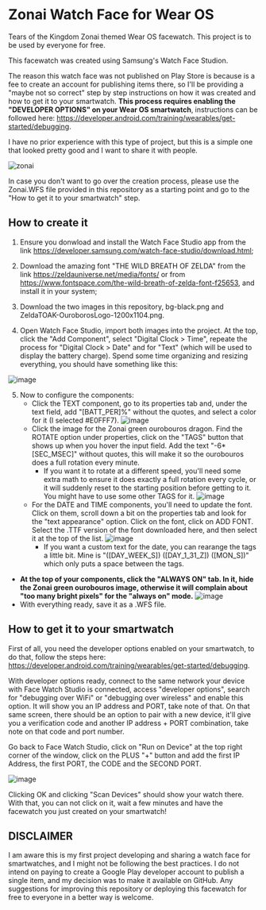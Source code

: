 # Zonai Watch Face for Wear OS
Tears of the Kingdom Zonai themed Wear OS facewatch. This project is to be used by everyone for free.

This facewatch was created using Samsung's Watch Face Studion.

The reason this watch face was not published on Play Store is because is a fee to create an account for publishing items there, so I'll be providing a "maybe not so correct" step by step instructions on how it was created and how to get it to your smartwatch. **This process requires enabling the "DEVELOPER OPTIONS" on your Wear OS smartwatch**, instructions can be followed here: https://developer.android.com/training/wearables/get-started/debugging.

I have no prior experience with this type of project, but this is a simple one that looked pretty good and I want to share it with people.

![zonai](https://github.com/Nujaka/ZonaiWatchFace/assets/9707452/4d7b2d7c-e42a-4514-a8c1-dc9ac69a9264)

In case you don't want to go over the creation process, please use the Zonai.WFS file provided in this repository as a starting point and go to the "How to get it to your smartwatch" step.

## How to create it

1. Ensure you donwload and install the Watch Face Studio app from the link https://developer.samsung.com/watch-face-studio/download.html;

2. Download the amazing font "THE WILD BREATH OF ZELDA" from the link https://zeldauniverse.net/media/fonts/ or from https://www.fontspace.com/the-wild-breath-of-zelda-font-f25653, and install it in your system;

3. Download the two images in this repository, bg-black.png and ZeldaTOAK-OuroborosLogo-1200x1104.png.

4. Open Watch Face Studio, import both images into the project. At the top, click the "Add Component", select "Digital Clock > Time", repeate the process for "Digital Clock > Date" and for "Text" (which will be used to display the battery charge). Spend some time organizing and resizing everything, you should have something like this:

![image](https://github.com/Nujaka/ZonaiWatchFace/assets/9707452/98d2d7bc-f3c9-420e-a58c-c17feff1ec3b)


5. Now to configure the components:
   - Click the TEXT component, go to its properties tab and, under the text field, add "[BATT_PER]%" without the quotes, and select a color for it (I selected #E0FFF7).
![image](https://github.com/Nujaka/ZonaiWatchFace/assets/9707452/c5d8cd70-b77e-4d67-9de7-9c00bff7df02)
   - Click the image for the Zonai green ourobouros dragon. Find the ROTATE option under properties, click on the "TAGS" button that shows up when you hover the input field. Add the text "-6*[SEC_MSEC]" without quotes, this will make it so the ourobouros does a full rotation every minute.
     - If you want it to rotate at a different speed, you'll need some extra math to ensure it does exactly a full rotation every cycle, or it will suddenly reset to the starting position before getting to it. You might have to use some other TAGS for it.
![image](https://github.com/Nujaka/ZonaiWatchFace/assets/9707452/f65fa26e-f8c6-4528-92d0-236d0628c14c)
   - For the DATE and TIME components, you'll need to update the font. Click on them, scroll down a bit on the properties tab and look for the "text appearance" option. Click on the font, click on ADD FONT. Select the .TTF version of the font downloaded here, and then select it at the top of the list.
![image](https://github.com/Nujaka/ZonaiWatchFace/assets/9707452/37c480a3-348b-454a-8cdb-f1eee70500b9)
     - If you want a custom text for the date, you can rearange the tags a little bit. Mine is "([DAY_WEEK_S]) ([DAY_1_31_Z]) ([MON_S])" which only puts a space between the tags.
  - **At the top of your components, click the "ALWAYS ON" tab. In it, hide the Zonai green ourobouros image, otherwise it will complain about "too many bright pixels" for the "always on" mode.**
![image](https://github.com/Nujaka/ZonaiWatchFace/assets/9707452/b38f77a2-1da0-43d5-a7bb-03a459f31ce6)
   - With everything ready, save it as a .WFS file.
    
## How to get it to your smartwatch

First of all, you need the developer options enabled on your smartwatch, to do that, follow the steps here: https://developer.android.com/training/wearables/get-started/debugging.

With developer options ready, connect to the same network your device with Face Watch Studio is connected, access "developer options", search for "debugging over WiFi" or "debugging over wireless" and enable this option. It will show you an IP address and PORT, take note of that. On that same screen, there should be an option to pair with a new device, it'll give you a verification code and another IP address + PORT combination, take note on that code and port number.

Go back to Face Watch Studio, click on "Run on Device" at the top right corner of the window, click on the PLUS "+" button and add the first IP Address, the first PORT, the CODE and the SECOND PORT.

![image](https://github.com/Nujaka/ZonaiWatchFace/assets/9707452/55f1dcdc-8c6c-4a69-a6c2-9bfddaaf806a)

Clicking OK and clicking "Scan Devices" should show your watch there. With that, you can not click on it, wait a few minutes and have the facewatch you just created on your smartwatch!

## DISCLAIMER

I am aware this is my first project developing and sharing a watch face for smartwatches, and I might not be following the best practices. I do not intend on paying to create a Google Play developer account to publish a single item, and my decision was to make it available on GitHub. Any suggestions for improving this repository or deploying this facewatch for free to everyone in a better way is welcome.
